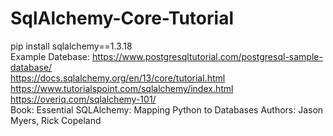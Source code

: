 # SqlAlchemy-Core-Tutorial

pip install sqlalchemy==1.3.18
<br/>
Example Datebase: https://www.postgresqltutorial.com/postgresql-sample-database/
<br />
https://docs.sqlalchemy.org/en/13/core/tutorial.html
<br />
https://www.tutorialspoint.com/sqlalchemy/index.html
<br />
https://overiq.com/sqlalchemy-101/
<br />
Book: Essential SQLAlchemy: Mapping Python to Databases Authors: Jason Myers, Rick Copeland
